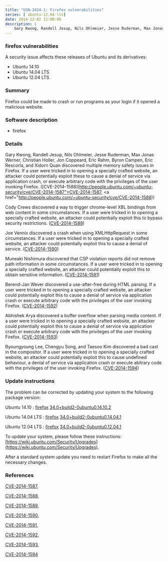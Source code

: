 ```yaml
---
title: "USN-2424-1: Firefox vulnerabilities"
series: [ ubuntu-12.04-lts]
date: 2014-12-02 12:00:00
description: |
    Gary Kwong, Randell Jesup, Nils Ohlmeier, Jesse Ruderman, Max Jonas Werner, Christian Holler, Jon Coppeard, Eric Rahm, Byron Campen, Eric Rescorla, and Xidorn Quan discovered multiple memory safety issues in Firefox. If a user were tricked in to opening a specially crafted website, an attacker could potentially exploit these to cause a denial of service via application crash, or execute arbitrary code with the privileges of the user invoking Firefox. ([CVE-2014-1588](http://people.ubuntu.com/~ubuntu-security/cve/CVE-2014-1587">CVE-2014-1587</a>, <a href="http://people.ubuntu.com/~ubuntu-security/cve/CVE-2014-1588))
--- 
```

 
 


### firefox vulnerabilities

A security issue affects these releases of Ubuntu and its derivatives:

* Ubuntu 14.10
* Ubuntu 14.04 LTS
* Ubuntu 12.04 LTS

### Summary

Firefox could be made to crash or run programs as your login if it opened a malicious website.

### Software description

* firefox 

### Details

Gary Kwong, Randell Jesup, Nils Ohlmeier, Jesse Ruderman, Max Jonas Werner, Christian Holler, Jon Coppeard, Eric Rahm, Byron Campen, Eric Rescorla, and Xidorn Quan discovered multiple memory safety issues in Firefox. If a user were tricked in to opening a specially crafted website, an attacker could potentially exploit these to cause a denial of service via application crash, or execute arbitrary code with the privileges of the user invoking Firefox. ([CVE-2014-1588](http://people.ubuntu.com/~ubuntu-security/cve/CVE-2014-1587">CVE-2014-1587</a>, <a href="http://people.ubuntu.com/~ubuntu-security/cve/CVE-2014-1588))

Cody Crews discovered a way to trigger chrome-level XBL bindings from web content in some circumstances. If a user were tricked in to opening a specially crafted website, an attacker could potentially exploit this to bypass security restrictions. ([CVE-2014-1589](http://people.ubuntu.com/~ubuntu-security/cve/CVE-2014-1589))

Joe Vennix discovered a crash when using XMLHttpRequest in some circumstances. If a user were tricked in to opening a specially crafted website, an attacker could potentially exploit this to cause a denial of service. ([CVE-2014-1590](http://people.ubuntu.com/~ubuntu-security/cve/CVE-2014-1590))

Muneaki Nishimura discovered that CSP violation reports did not remove path information in some circumstances. If a user were tricked in to opening a specially crafted website, an attacker could potentially exploit this to obtain sensitive information. ([CVE-2014-1591](http://people.ubuntu.com/~ubuntu-security/cve/CVE-2014-1591))

Berend-Jan Wever discovered a use-after-free during HTML parsing. If a user were tricked in to opening a specially crafted website, an attacker could potentially exploit this to cause a denial of service via application crash or execute arbitrary code with the privileges of the user invoking Firefox. ([CVE-2014-1592](http://people.ubuntu.com/~ubuntu-security/cve/CVE-2014-1592))

Abhishek Arya discovered a buffer overflow when parsing media content. If a user were tricked in to opening a specially crafted website, an attacker could potentially exploit this to cause a denial of service via application crash or execute arbitrary code with the privileges of the user invoking Firefox. ([CVE-2014-1593](http://people.ubuntu.com/~ubuntu-security/cve/CVE-2014-1593))

Byoungyoung Lee, Chengyu Song, and Taesoo Kim discovered a bad cast in the compositor. If a user were tricked in to opening a specially crafted website, an attacker could potentially exploit this to cause undefined behaviour, a denial of service via application crash or execute abitrary code with the privileges of the user invoking Firefox. ([CVE-2014-1594](http://people.ubuntu.com/~ubuntu-security/cve/CVE-2014-1594)) 

### Update instructions

The problem can be corrected by updating your system to the following package version:

Ubuntu 14.10
 : [firefox](https://launchpad.net/ubuntu/+source/firefox) <span> [34.0+build2-0ubuntu0.14.10.2](https://launchpad.net/ubuntu/+source/firefox/34.0+build2-0ubuntu0.14.10.2) </span> 

Ubuntu 14.04 LTS
 : [firefox](https://launchpad.net/ubuntu/+source/firefox) <span> [34.0+build2-0ubuntu0.14.04.1](https://launchpad.net/ubuntu/+source/firefox/34.0+build2-0ubuntu0.14.04.1) </span> 

Ubuntu 12.04 LTS
 : [firefox](https://launchpad.net/ubuntu/+source/firefox) <span> [34.0+build2-0ubuntu0.12.04.1](https://launchpad.net/ubuntu/+source/firefox/34.0+build2-0ubuntu0.12.04.1) </span> 

To update your system, please follow these instructions: [https://wiki.ubuntu.com/Security/Upgrades](https://wiki.ubuntu.com/Security/Upgrades).

After a standard system update you need to restart Firefox to make all the necessary changes. 

### References

 
 [CVE-2014-1587](http://people.ubuntu.com/~ubuntu-security/cve/CVE-2014-1587), 

 [CVE-2014-1588](http://people.ubuntu.com/~ubuntu-security/cve/CVE-2014-1588), 

 [CVE-2014-1589](http://people.ubuntu.com/~ubuntu-security/cve/CVE-2014-1589), 

 [CVE-2014-1590](http://people.ubuntu.com/~ubuntu-security/cve/CVE-2014-1590), 

 [CVE-2014-1591](http://people.ubuntu.com/~ubuntu-security/cve/CVE-2014-1591), 

 [CVE-2014-1592](http://people.ubuntu.com/~ubuntu-security/cve/CVE-2014-1592), 

 [CVE-2014-1593](http://people.ubuntu.com/~ubuntu-security/cve/CVE-2014-1593), 

 [CVE-2014-1594](http://people.ubuntu.com/~ubuntu-security/cve/CVE-2014-1594)
 

